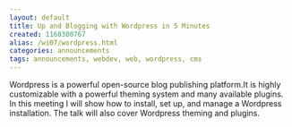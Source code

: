 ```yaml
---
layout: default
title: Up and Blogging with Wordpress in 5 Minutes
created: 1168300767
alias: /wi07/wordpress.html
categories: announcements
tags: announcements, webdev, web, wordpress, cms
---
```

Wordpress is a powerful open-source blog publishing platform.It is highly customizable with a powerful theming system and many available plugins. In this meeting I will show how to install, set up, and manage a Wordpress installation. The talk will also cover Wordpress theming and plugins.
